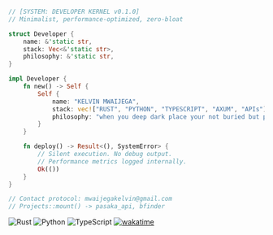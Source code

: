 ```rust
// [SYSTEM: DEVELOPER KERNEL v0.1.0]
// Minimalist, performance-optimized, zero-bloat

struct Developer {
    name: &'static str,
    stack: Vec<&'static str>,
    philosophy: &'static str,
}

impl Developer {
    fn new() -> Self {
        Self {
            name: "KELVIN MWAIJEGA",
            stack: vec!["RUST", "PYTHON", "TYPESCRIPT", "AXUM", "APIs"],
            philosophy: "when you deep dark place your not buried but planted 😈",
        }
    }

    fn deploy() -> Result<(), SystemError> {
        // Silent execution. No debug output.
        // Performance metrics logged internally.
        Ok(())
    }
}

// Contact protocol: mwaijegakelvin@gmail.com
// Projects::mount() -> pasaka_api, bfinder
```

![Rust](https://img.shields.io/badge/-RUST-black?style=flat-square&logo=rust&logoColor=white&color=000000)
![Python](https://img.shields.io/badge/-PYTHON-black?style=flat-square&logo=python&logoColor=white&color=000000)
![TypeScript](https://img.shields.io/badge/-TYPESCRIPT-black?style=flat-square&logo=typescript&logoColor=white&color=000000)
[![wakatime](https://wakatime.com/badge/user/019c6927-1e86-484d-ab5d-8667a589d0a0.svg)](https://wakatime.com/@019c6927-1e86-484d-ab5d-8667a589d0a0)
